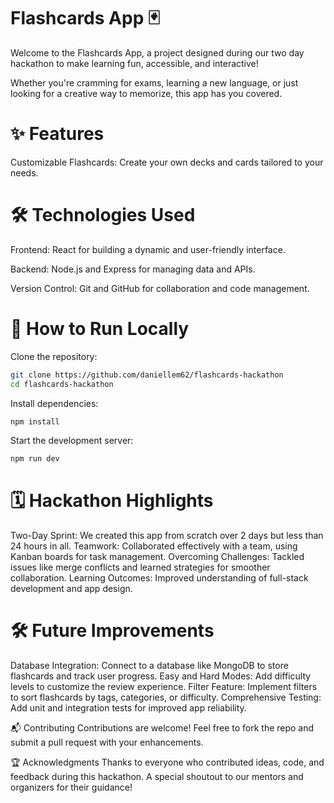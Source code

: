 # Flashcards App 🃏

Welcome to the Flashcards App, a project designed during our two day hackathon to make learning fun, accessible, and interactive!

Whether you're cramming for exams, learning a new language, or just looking for a creative way to memorize, this app has you covered.

# ✨ Features

Customizable Flashcards: Create your own decks and cards tailored to your needs.

# 🛠️ Technologies Used
Frontend: React for building a dynamic and user-friendly interface.

Backend: Node.js and Express for managing data and APIs.

Version Control: Git and GitHub for collaboration and code management.

# 🚀 How to Run Locally

Clone the repository:

```bash
git clone https://github.com/daniellem62/flashcards-hackathon
cd flashcards-hackathon
```
Install dependencies:

```bash
npm install
```
Start the development server:

```bash
npm run dev
```

# 🗓️ Hackathon Highlights
Two-Day Sprint: We created this app from scratch over 2 days but less than 24 hours in all.
Teamwork: Collaborated effectively with a team, using Kanban boards for task management.
Overcoming Challenges: Tackled issues like merge conflicts and learned strategies for smoother collaboration.
Learning Outcomes: Improved understanding of full-stack development and app design.

# 🛠️ Future Improvements
Database Integration: Connect to a database like MongoDB to store flashcards and track user progress.
Easy and Hard Modes: Add difficulty levels to customize the review experience.
Filter Feature: Implement filters to sort flashcards by tags, categories, or difficulty.
Comprehensive Testing: Add unit and integration tests for improved app reliability.

📬 Contributing
Contributions are welcome! Feel free to fork the repo and submit a pull request with your enhancements.

🏆 Acknowledgments
Thanks to everyone who contributed ideas, code, and feedback during this hackathon. A special shoutout to our mentors and organizers for their guidance!
